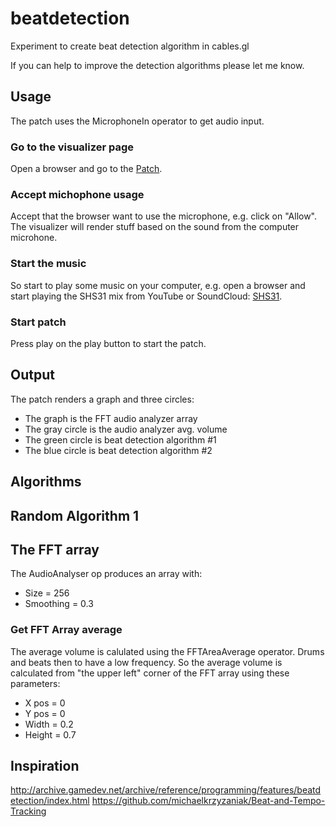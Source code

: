# beatdetection
Experiment to create beat detection algorithm in cables.gl

If you can help to improve the detection algorithms please let me know.

## Usage

The patch uses the MicrophoneIn operator to get audio input.

### Go to the visualizer page 
Open a browser and go to the [Patch](https://cables.gl/p/2ESFH8).

### Accept michophone usage
Accept that the browser want to use the microphone, e.g. click on "Allow". 
The visualizer will render stuff based on the sound from the computer microhone.

### Start the music
So start to play some music on your computer, e.g. open a browser and start playing the SHS31 mix from YouTube or SoundCloud:
[SHS31](https://soundcloud.com/rafaelcalazans/shs-31-lady-starlight-x-rodhad-x-speedy-j-live-160k/).

### Start patch
Press play on the play button to start the patch.

## Output
The patch renders a graph and three circles:
- The graph is the FFT audio analyzer array
- The gray circle is the audio analyzer avg. volume
- The green circle is beat detection algorithm #1
- The blue circle is beat detection algorithm #2

## Algorithms

## Random Algorithm 1

## The FFT array 
The AudioAnalyser op produces an array with:
* Size = 256
* Smoothing = 0.3

### Get FFT Array average 
The average volume is calulated using the FFTAreaAverage operator.
Drums and beats then to have a low frequency.
So the average volume is calculated from "the upper left" corner of the FFT array using these parameters:
*  X pos = 0
*  Y pos = 0
*  Width = 0.2
*  Height = 0.7


## Inspiration

http://archive.gamedev.net/archive/reference/programming/features/beatdetection/index.html
https://github.com/michaelkrzyzaniak/Beat-and-Tempo-Tracking






